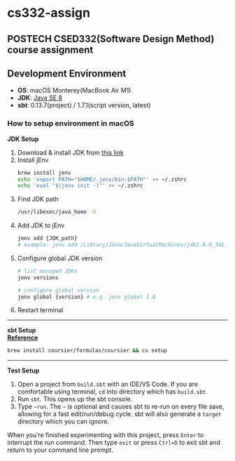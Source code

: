 # cs332-assign
**POSTECH CSED332(Software Design Method) course assignment**
---
## Development Environment
* **OS**: macOS Monterey(MacBook Air M1)
* **JDK**: [Java SE 8](https://www.oracle.com/java/technologies/downloads/#java8)
* **sbt**: 0.13.7(project) / 1.7.1(script version, latest)  

### How to setup environment in macOS 
  
**JDK Setup**
1. Download & install JDK from [this link](https://www.oracle.com/java/technologies/downloads/#java8)
2. Install jEnv
    ```bash
    brew install jenv
    echo 'export PATH="$HOME/.jenv/bin:$PATH"' >> ~/.zshrc
    echo 'eval "$(jenv init -)"' >> ~/.zshrc
    ```
3. Find JDK path
    ```bash
    /usr/libexec/java_home -V
    ``` 
4. Add JDK to jEnv
    ```bash
    jenv add {JDK_path}
    # example: jenv add /Library/Java/JavaVirtualMachines/jdk1.8.0_341.jdk/Contents/Home
    ```
5. Configure global JDK version
    ```bash
    # list managed JDKs
    jenv versions

    # configure global version
    jenv global {version} # e.g. jenv global 1.8
    ```
6. Restart terminal 
  
---
**sbt Setup**  
[**Reference**](https://docs.scala-lang.org/getting-started/index.html)
```bash
brew install coursier/formulas/coursier && cs setup
```
---
**Test Setup**
1. Open a project from `build.sbt` with an IDE/VS Code. If you are comfortable using terminal, `cd` into directory which has `build.sbt`.
2. Run `sbt`. This opens up the sbt console.
3. Type `~run`. The `~` is optional and causes sbt to re-run on every file save, allowing for a fast edit/run/debug cycle. sbt will also generate a `target` directory which you can ignore.  

When you’re finished experimenting with this project, press `Enter` to interrupt the run command. Then type `exit` or press `Ctrl+D` to exit sbt and return to your command line prompt.
